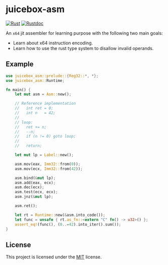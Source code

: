 # juicebox-asm

[![Rust][wf-badge]][wf-output] [![Rustdoc][doc-badge]][doc-html]

[wf-output]: https://github.com/johannst/juicebox-asm/actions/workflows/tests.yml
[wf-badge]: https://github.com/johannst/juicebox-asm/actions/workflows/tests.yml/badge.svg
[doc-html]: https://johannst.github.io/juicebox-asm
[doc-badge]: https://img.shields.io/badge/juicebox__asm-rustdoc-blue.svg?style=flat&logo=rust

An `x64` jit assembler for learning purpose with the following two main goals:

- Learn about x64 instruction encoding.
- Learn how to use the rust type system to disallow invalid operands.

## Example

```rust
use juicebox_asm::prelude::{Reg32::*, *};
use juicebox_asm::Runtime;

fn main() {
    let mut asm = Asm::new();

    // Reference implementation
    //   int ret = 0;
    //   int n   = 42;
    //
    // loop:
    //   ret += n;
    //   --n;
    //   if (n != 0) goto loop;
    //
    //   return;

    let mut lp = Label::new();

    asm.mov(eax, Imm32::from(0));
    asm.mov(ecx, Imm32::from(42));

    asm.bind(&mut lp);
    asm.add(eax, ecx);
    asm.dec(ecx);
    asm.test(ecx, ecx);
    asm.jnz(&mut lp);

    asm.ret();

    let rt = Runtime::new(&asm.into_code());
    let func = unsafe { rt.as_fn::<extern "C" fn() -> u32>() };
    assert_eq!(func(), (0..=42).into_iter().sum());
}
```

## License
This project is licensed under the [MIT](LICENSE) license.
